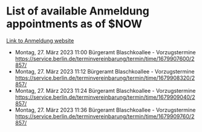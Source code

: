 # List of available Anmeldung appointments as of $NOW
[Link to Anmeldung website](https://service.berlin.de/terminvereinbarung/termin/tag.php?termin=1&anliegen[]=120686&dienstleisterlist=122210,122217,327316,122219,327312,122227,327314,122231,327346,122243,327348,122254,122252,329742,122260,329745,122262,329748,122271,327278,122273,327274,122277,327276,330436,122280,327294,122282,327290,122284,327292,122291,327270,122285,327266,122286,327264,122296,327268,150230,329760,122297,327286,122294,327284,122312,329763,122314,329775,122304,327330,122311,327334,122309,327332,317869,122281,327352,122279,329772,122283,122276,327324,122274,327326,122267,329766,122246,327318,122251,327320,122257,327322,122208,327298,122226,327300&herkunft=http%3A%2F%2Fservice.berlin.de%2Fdienstleistung%2F120686%2F)
- Montag, 27. März 2023 11:00 Bürgeramt Blaschkoallee - Vorzugstermine https://service.berlin.de/terminvereinbarung/termin/time/1679907600/2857/
- Montag, 27. März 2023 11:12 Bürgeramt Blaschkoallee - Vorzugstermine https://service.berlin.de/terminvereinbarung/termin/time/1679908320/2857/
- Montag, 27. März 2023 11:24 Bürgeramt Blaschkoallee - Vorzugstermine https://service.berlin.de/terminvereinbarung/termin/time/1679909040/2857/
- Montag, 27. März 2023 11:36 Bürgeramt Blaschkoallee - Vorzugstermine https://service.berlin.de/terminvereinbarung/termin/time/1679909760/2857/
